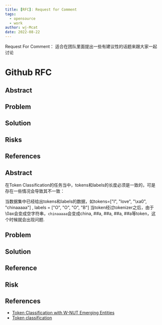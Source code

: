 ```yaml
---
title: [RFC]: Request for Comment
tags:
  - opensource
  - work
author: wj-Mcat
date: 2022-08-22
---
```


Request For Comment： 适合在团队里面提出一些有建议性的话题来跟大家一起讨论

<!--more-->

# Github RFC

## Abstract

## Problem

## Solution

## Risks

## References


## Abstract

在Token Classification的任务当中，tokens和labels的长度必须是一致的，可是存在一些情况会导致其不一致：

当数据集中已经给出tokens和labels的数据，如tokens=["I", "love", "\xa0", "chinaaaaa"] , labels = ["O", "O", "O", "B"]
当token经过tokenizer之后，由于\0ax会变成空字符串，`chinaaaaa`会变成china, ##a, ##a, ##a, ##a等token，这个时候就会出现问题.

## Problem

## Solution

## Reference

## Risk

## References

* [Token Classification with W-NUT Emerging Entities](https://huggingface.co/transformers/v4.4.2/custom_datasets.html#token-classification-with-w-nut-emerging-entities)
* [Token classification](https://huggingface.co/docs/transformers/tasks/token_classification)


